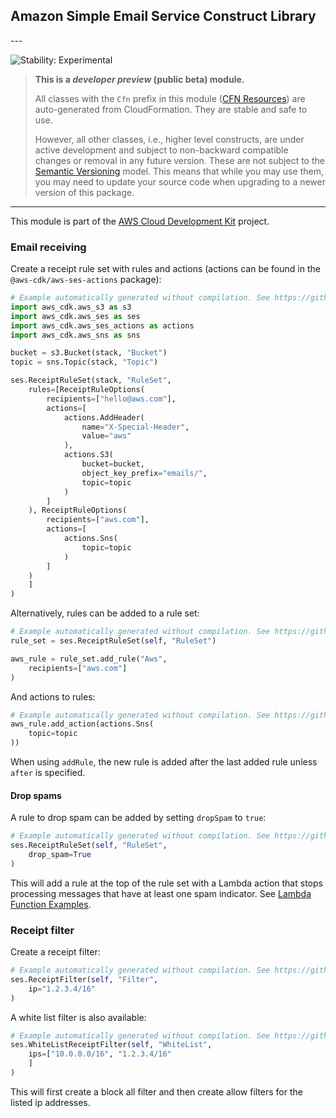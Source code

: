 ## Amazon Simple Email Service Construct Library

<!--BEGIN STABILITY BANNER-->---


![Stability: Experimental](https://img.shields.io/badge/stability-Experimental-important.svg?style=for-the-badge)

> **This is a *developer preview* (public beta) module.**
>
> All classes with the `Cfn` prefix in this module ([CFN Resources](https://docs.aws.amazon.com/cdk/latest/guide/constructs.html#constructs_lib))
> are auto-generated from CloudFormation. They are stable and safe to use.
>
> However, all other classes, i.e., higher level constructs, are under active development and subject to non-backward
> compatible changes or removal in any future version. These are not subject to the [Semantic Versioning](https://semver.org/) model.
> This means that while you may use them, you may need to update your source code when upgrading to a newer version of this package.

---
<!--END STABILITY BANNER-->

This module is part of the [AWS Cloud Development Kit](https://github.com/aws/aws-cdk) project.

### Email receiving

Create a receipt rule set with rules and actions (actions can be found in the
`@aws-cdk/aws-ses-actions` package):

```python
# Example automatically generated without compilation. See https://github.com/aws/jsii/issues/826
import aws_cdk.aws_s3 as s3
import aws_cdk.aws_ses as ses
import aws_cdk.aws_ses_actions as actions
import aws_cdk.aws_sns as sns

bucket = s3.Bucket(stack, "Bucket")
topic = sns.Topic(stack, "Topic")

ses.ReceiptRuleSet(stack, "RuleSet",
    rules=[ReceiptRuleOptions(
        recipients=["hello@aws.com"],
        actions=[
            actions.AddHeader(
                name="X-Special-Header",
                value="aws"
            ),
            actions.S3(
                bucket=bucket,
                object_key_prefix="emails/",
                topic=topic
            )
        ]
    ), ReceiptRuleOptions(
        recipients=["aws.com"],
        actions=[
            actions.Sns(
                topic=topic
            )
        ]
    )
    ]
)
```

Alternatively, rules can be added to a rule set:

```python
# Example automatically generated without compilation. See https://github.com/aws/jsii/issues/826
rule_set = ses.ReceiptRuleSet(self, "RuleSet")

aws_rule = rule_set.add_rule("Aws",
    recipients=["aws.com"]
)
```

And actions to rules:

```python
# Example automatically generated without compilation. See https://github.com/aws/jsii/issues/826
aws_rule.add_action(actions.Sns(
    topic=topic
))
```

When using `addRule`, the new rule is added after the last added rule unless `after` is specified.

#### Drop spams

A rule to drop spam can be added by setting `dropSpam` to `true`:

```python
# Example automatically generated without compilation. See https://github.com/aws/jsii/issues/826
ses.ReceiptRuleSet(self, "RuleSet",
    drop_spam=True
)
```

This will add a rule at the top of the rule set with a Lambda action that stops processing messages that have at least one spam indicator. See [Lambda Function Examples](https://docs.aws.amazon.com/ses/latest/DeveloperGuide/receiving-email-action-lambda-example-functions.html).

### Receipt filter

Create a receipt filter:

```python
# Example automatically generated without compilation. See https://github.com/aws/jsii/issues/826
ses.ReceiptFilter(self, "Filter",
    ip="1.2.3.4/16"
)
```

A white list filter is also available:

```python
# Example automatically generated without compilation. See https://github.com/aws/jsii/issues/826
ses.WhiteListReceiptFilter(self, "WhiteList",
    ips=["10.0.0.0/16", "1.2.3.4/16"
    ]
)
```

This will first create a block all filter and then create allow filters for the listed ip addresses.
